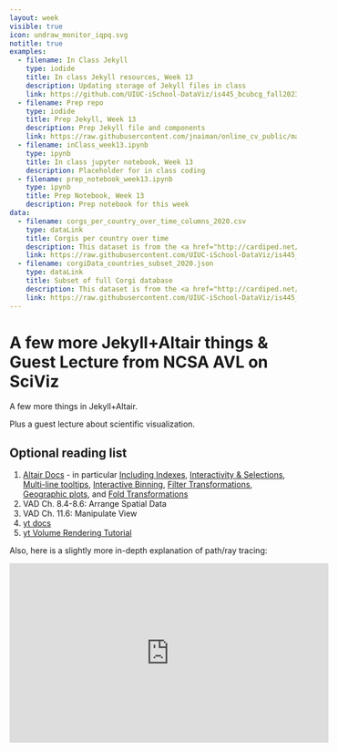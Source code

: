 ```yaml
---
layout: week
visible: true
icon: undraw_monitor_iqpq.svg
notitle: true
examples:
  - filename: In Class Jekyll
    type: iodide
    title: In class Jekyll resources, Week 13
    description: Updating storage of Jekyll files in class
    link: https://github.com/UIUC-iSchool-DataViz/is445_bcubcg_fall2023/tree/master/week13/inClass
  - filename: Prep repo
    type: iodide
    title: Prep Jekyll, Week 13
    description: Prep Jekyll file and components
    link: https://raw.githubusercontent.com/jnaiman/online_cv_public/main/_example_projects/3_more_complex_python_with_altair.md
  - filename: inClass_week13.ipynb
    type: ipynb
    title: In class jupyter notebook, Week 13
    description: Placeholder for in class coding
  - filename: prep_notebook_week13.ipynb
    type: ipynb
    title: Prep Notebook, Week 13
    description: Prep notebook for this week
data:
  - filename: corgs_per_country_over_time_columns_2020.csv
    type: dataLink
    title: Corgis per country over time 
    description: This dataset is from the <a href="http://cardiped.net/">Cardigan Archives</a> and <a href="https://github.com/UIUC-iSchool-DataViz/spring2020/blob/master/week12/corg/grabCorgData_subpages.py">scraped using Beautiful Soup in Python</a> and <a href="https://github.com/UIUC-iSchool-DataViz/spring2020/blob/master/week12/corg/calc_corgData.ipynb">further processed in Python</a> into this form.
    link: https://raw.githubusercontent.com/UIUC-iSchool-DataViz/is445_data/main/corgs_per_country_over_time_columns_2020.csv
  - filename: corgiData_countries_subset_2020.json
    type: dataLink
    title: Subset of full Corgi database 
    description: This dataset is from the <a href="http://cardiped.net/">Cardigan Archives</a> and <a href="https://github.com/UIUC-iSchool-DataViz/spring2020/blob/master/week12/corg/grabCorgData_subpages.py">scraped using Beautiful Soup in Python</a> and <a href="https://github.com/UIUC-iSchool-DataViz/spring2020/blob/master/week12/corg/calc_corgData.ipynb">further processed in Python</a> into this form.
    link: https://raw.githubusercontent.com/UIUC-iSchool-DataViz/is445_data/main/corgiData_countries_subset_2020.json
---
```


# A few more Jekyll+Altair things & Guest Lecture from NCSA AVL on SciViz

A few more things in Jekyll+Altair.

Plus a guest lecture about scientific visualization.



## Optional reading list

1. <a href="https://altair-viz.github.io/gallery/index.html">Altair Docs</a> - in particular <a href="https://altair-viz.github.io/user_guide/data.html#including-index-data">Including Indexes</a>, <a href="https://altair-viz.github.io/altair-tutorial/notebooks/06-Selections.html">Interactivity & Selections</a>, <a href="https://altair-viz.github.io/gallery/multiline_tooltip.html#multi-line-tooltip">Multi-line tooltips</a>, <a href="https://altair-viz.github.io/user_guide/interactions.html#bindings-selections-conditions-making-charts-interactive">Interactive Binning</a>, <a href="https://altair-viz.github.io/user_guide/transform/filter.html#filter-transform">Filter Transformations</a>, <a href="https://altair-viz.github.io/altair-tutorial/notebooks/09-Geographic-plots.html">Geographic plots</a>, and <a href="https://altair-viz.github.io/user_guide/transform/fold.html">Fold Transformations</a>
2. VAD Ch. 8.4-8.6: Arrange Spatial Data
3. VAD Ch. 11.6: Manipulate View
4. <a href="https://yt-project.org/">yt docs</a> 
5. <a href="https://yt-project.org/doc/visualizing/volume_rendering.html">yt Volume Rendering Tutorial</a>

Also, here is a slightly more in-depth explanation of path/ray tracing:

<iframe width="560" height="315" src="https://www.youtube.com/embed/frLwRLS_ZR0" frameborder="0" allow="accelerometer; autoplay; clipboard-write; encrypted-media; gyroscope; picture-in-picture" allowfullscreen></iframe>
